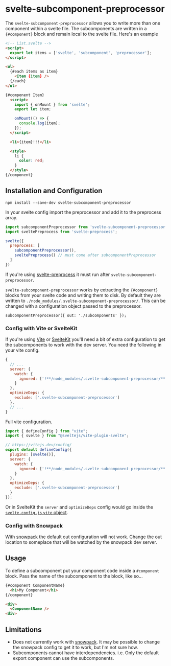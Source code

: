 svelte-subcomponent-preprocessor
================================

The `svelte-subcomponent-preprocessor` allows you to write more than one component within a svelte file. The subcomponents are written in a `{#component}` block and remain local to the svelte file. Here's an example

```html
<!-- List.svelte -->
<script>
  export let items = ['svelte', 'subcomponent', 'preprocessor'];
</script>

<ul>
  {#each items as item}
    <Item {item} />
  {/each}
</ul>

{#component Item}
  <script>
    import { onMount } from 'svelte';
    export let item;

    onMount(() => {
      console.log(item);
    });
  </script>

  <li>{item}!!!</li>

  <style>
    li {
      color: red;
    }
  </style>
{/component}
```

Installation and Configuration
------------------------------

`npm install --save-dev svelte-subcomponent-preprocessor`

In your svelte config import the preprocessor and add it to the preprocess array.

```js
import subcomponentPreprocessor from 'svelte-subcomponent-preprocessor';
import sveltePreprocess from 'svelte-preprocess';

svelte({
  preprocess: [
    subcomponentPreprocessor(),
    sveltePreprocess() // must come after subcomponentPreprocessor
  ]
})
```

If you're using [svelte-preprocess](https://github.com/sveltejs/svelte-preprocess) it must run after `svelte-subcomponent-preprocessor`.

`svelte-subcomponent-preprocessor` works by extracting the `{#component}` blocks from your svelte code and writing them to disk. By default they are written to `./node_modules/.svelte-subcomponent-preprocessor/`. This can be changed with a configuration object passed to the preprocessor.

`subcomponentPreprocessor({ out: './subcomponents' });`

### Config with Vite or SvelteKit

If you're using [Vite](https://github.com/vitejs/vite) or [SvelteKit](https://github.com/sveltejs/kit) you'll need a bit of extra configuration to get the subcomponents to work with the dev server. You need the following in your vite config.

```js
{
  // ...
  server: {
    watch: {
      ignored: ['!**/node_modules/.svelte-subcomponent-preprocessor/**']
    }
  },
  optimizeDeps: {
    exclude: ['.svelte-subcomponent-preprocessor']
  },
  // ...
}
```

Full vite configuration.

```js
import { defineConfig } from "vite";
import { svelte } from "@sveltejs/vite-plugin-svelte";

// https://vitejs.dev/config/
export default defineConfig({
  plugins: [svelte()],
  server: {
    watch: {
      ignored: ['!**/node_modules/.svelte-subcomponent-preprocessor/**']
    }
  },
  optimizeDeps: {
    exclude: ['.svelte-subcomponent-preprocessor']
  }
});
```

Or in SvelteKit the `server` and `optimizeDeps` config would go inside the [`svelte.config.js` `vite` object](https://kit.svelte.dev/docs#configuration-vite).

### Config with Snowpack

With [snowpack](https://github.com/snowpackjs/snowpack) the default out configuration will not work. Change the out location to someplace that will be watched by the snowpack dev server.

Usage
-----

To define a subcomponent put your component code inside a `#component` block. Pass the name of the subcomponent to the block, like so...

```html
{#component ComponentName}    
  <h1>My Component</h1>
{/component}

<div>
  <ComponentName />
<div>
```

Limitations
-----------

- Does not currently work with [snowpack](https://github.com/snowpackjs/snowpack). It may be possible to change the snowpack config to get it to work, but I'm not sure how.
- Subcomponents cannot have interdependencies. i.e. Only the default export component can use the subcomponents.